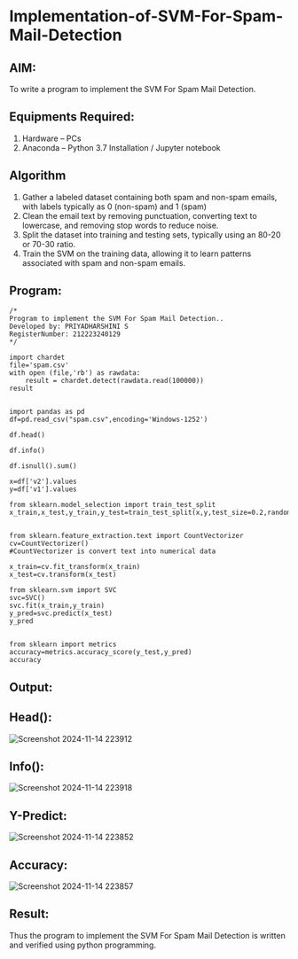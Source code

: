 # Implementation-of-SVM-For-Spam-Mail-Detection

## AIM:
To write a program to implement the SVM For Spam Mail Detection.

## Equipments Required:
1. Hardware – PCs
2. Anaconda – Python 3.7 Installation / Jupyter notebook

## Algorithm
1. Gather a labeled dataset containing both spam and non-spam emails, with labels typically as 0 (non-spam) and 1 (spam)
2. Clean the email text by removing punctuation, converting text to lowercase, and removing stop words to reduce noise.
3. Split the dataset into training and testing sets, typically using an 80-20 or 70-30 ratio.
4. Train the SVM on the training data, allowing it to learn patterns associated with spam and non-spam emails.

## Program:
```
/*
Program to implement the SVM For Spam Mail Detection..
Developed by: PRIYADHARSHINI S 
RegisterNumber: 212223240129
*/
```
```
import chardet
file='spam.csv'
with open (file,'rb') as rawdata:
    result = chardet.detect(rawdata.read(100000))
result


import pandas as pd
df=pd.read_csv("spam.csv",encoding='Windows-1252')

df.head()

df.info()

df.isnull().sum()

x=df['v2'].values
y=df['v1'].values

from sklearn.model_selection import train_test_split
x_train,x_test,y_train,y_test=train_test_split(x,y,test_size=0.2,random_state=0)


from sklearn.feature_extraction.text import CountVectorizer
cv=CountVectorizer()
#CountVectorizer is convert text into numerical data

x_train=cv.fit_transform(x_train)
x_test=cv.transform(x_test)

from sklearn.svm import SVC
svc=SVC()
svc.fit(x_train,y_train)
y_pred=svc.predict(x_test)
y_pred


from sklearn import metrics
accuracy=metrics.accuracy_score(y_test,y_pred)
accuracy
```


## Output:
## Head():
![Screenshot 2024-11-14 223912](https://github.com/user-attachments/assets/f3879ef0-822d-4788-9714-abf408781585)

## Info():
![Screenshot 2024-11-14 223918](https://github.com/user-attachments/assets/8b6ecc8e-5ad4-4b18-883f-77cfbf53fbac)

## Y-Predict:
![Screenshot 2024-11-14 223852](https://github.com/user-attachments/assets/c9aaf67b-529d-4ea4-9ce9-9910acefbb83)


## Accuracy:
![Screenshot 2024-11-14 223857](https://github.com/user-attachments/assets/ed90aa85-544b-41ae-84fa-be9234571e7f)


## Result:
Thus the program to implement the SVM For Spam Mail Detection is written and verified using python programming.
